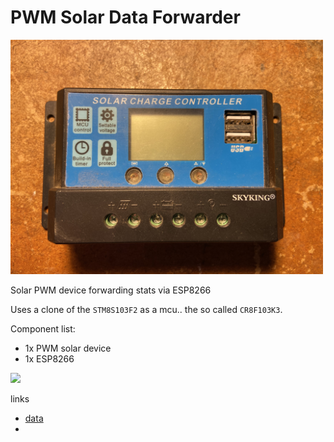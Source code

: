 #  PWM Solar Data Forwarder

[<img src="img/IMG_3645.JPG" width="500"/>](img/IMG_3645.JPG)

Solar PWM device forwarding stats via ESP8266

Uses a clone of the `STM8S103F2` as a mcu.. the so called `CR8F103K3`.

Component list:
- 1x PWM solar device
- 1x ESP8266

[<img src="img/IMG_3664.PNG" width="500"/>](img/IMG_3664.PNG)

links
- [data](data)
- []()
